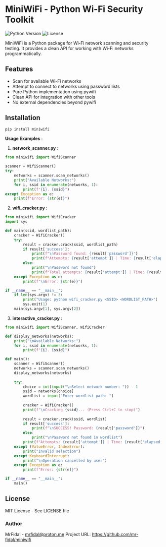 # MiniWiFi - Python Wi-Fi Security Toolkit

![Python Version](https://img.shields.io/badge/python-3.7+-blue.svg)
![License](https://img.shields.io/badge/license-MIT-green.svg)

MiniWiFi is a Python package for Wi-Fi network scanning and security testing. It provides a clean API for working with Wi-Fi networks programmatically.

## Features

- Scan for available Wi-Fi networks
- Attempt to connect to networks using password lists
- Pure Python implementation using pywifi
- Clean API for integration with other tools
- No external dependencies beyond pywifi

## Installation

```bash
pip install miniwifi
```

**Usage Examples** :

1. **network_scanner.py** :

```python
from miniwifi import WifiScanner

scanner = WifiScanner()
try:
    networks = scanner.scan_networks()
    print("Available Networks:")
    for i, ssid in enumerate(networks, 1):
        print(f"{i}. {ssid}")
except Exception as e:
    print(f"Error: {str(e)}")
```

2. **wifi_cracker.py** :

```python
from miniwifi import WifiCracker
import sys

def main(ssid, wordlist_path):
    cracker = WifiCracker()
    try:
        result = cracker.crack(ssid, wordlist_path)
        if result['success']:
            print(f"\nPassword found: {result['password']}")
            print(f"Attempts: {result['attempt']} | Time: {result['elapsed']:.2f}s")
        else:
            print("\nPassword not found")
            print(f"Total attempts: {result['attempt']} | Time: {result['elapsed']:.2f}s")
    except Exception as e:
        print(f"\nError: {str(e)}")

if __name__ == "__main__":
    if len(sys.argv) != 3:
        print("Usage: python wifi_cracker.py <SSID> <WORDLIST_PATH>")
        sys.exit(1)
    main(sys.argv[1], sys.argv[2])
```

3. **interactive_cracker.py** :

```python
from miniwifi import WifiScanner, WifiCracker

def display_networks(networks):
    print("\nAvailable Networks:")
    for i, ssid in enumerate(networks, 1):
        print(f"{i}. {ssid}")

def main():
    scanner = WifiScanner()
    networks = scanner.scan_networks()
    display_networks(networks)
    
    try:
        choice = int(input("\nSelect network number: ")) - 1
        ssid = networks[choice]
        wordlist = input("Enter wordlist path: ")
        
        cracker = WifiCracker()
        print(f"\nCracking {ssid}... (Press Ctrl+C to stop)")
        
        result = cracker.crack(ssid, wordlist)
        if result['success']:
            print(f"\nSUCCESS! Password: {result['password']}")
        else:
            print("\nPassword not found in wordlist")
        print(f"Attempts: {result['attempt']} | Time: {result['elapsed']:.2f}s")
    except (ValueError, IndexError):
        print("Invalid selection")
    except KeyboardInterrupt:
        print("\nOperation cancelled by user")
    except Exception as e:
        print(f"Error: {str(e)}")

if __name__ == "__main__":
    main()
```

## License

MIT License - See LICENSE file

### Author

MrFidal - mrfidal@proton.me
Project URL: https://github.com/mr-fidal/miniwifi